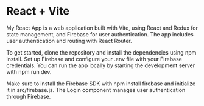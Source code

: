 # React + Vite

My React App is a web application built with Vite, using React and Redux for state management, and Firebase for user authentication. The app includes user authentication and routing with React Router.

To get started, clone the repository and install the dependencies using npm install. Set up Firebase and configure your .env file with your Firebase credentials. You can run the app locally by starting the development server with npm run dev.

Make sure to install the Firebase SDK with npm install firebase and initialize it in src/firebase.js. The Login component manages user authentication through Firebase.
